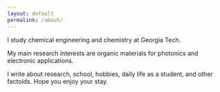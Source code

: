 ```yaml
---
layout: default
permalink: /about/
---
```

I study chemical engineering and chemistry at Georgia Tech.

My main research interests are organic materials for photonics and electronic applications.

I write about research, school, hobbies, daily life as a student, and other factoids. Hope you enjoy your stay.
